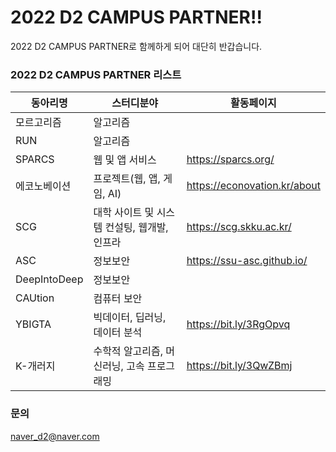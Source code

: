 # 2022 D2 CAMPUS PARTNER!!

2022 D2 CAMPUS PARTNER로 함께하게 되어 대단히 반갑습니다.

### 2022 D2 CAMPUS PARTNER 리스트

동아리명|스터디분야|활동페이지
--------------|----------|----------
모르고리즘| 알고리즘 | 
RUN | 알고리즘 | 
SPARCS |웹 및 앱 서비스 | https://sparcs.org/
에코노베이션 | 프로젝트(웹, 앱, 게임, AI)| https://econovation.kr/about
SCG | 대학 사이트 및 시스템 컨설팅, 웹개발, 인프라 | https://scg.skku.ac.kr/ 
ASC | 정보보안 | https://ssu-asc.github.io/
DeepIntoDeep | 정보보안 | 
CAUtion | 컴퓨터 보안|
YBIGTA | 빅데이터, 딥러닝, 데이터 분석 | https://bit.ly/3RgOpvq
K-개러지 | 수학적 알고리즘, 머신러닝, 고속 프로그래밍 | https://bit.ly/3QwZBmj


### 문의
naver_d2@naver.com
